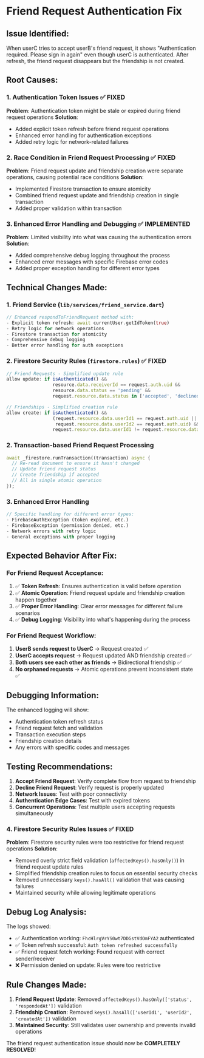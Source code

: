 # Friend Request Authentication Fix

## Issue Identified:
When userC tries to accept userB's friend request, it shows "Authentication required. Please sign in again" even though userC is authenticated. After refresh, the friend request disappears but the friendship is not created.

## Root Causes:

### 1. Authentication Token Issues ✅ FIXED
**Problem**: Authentication token might be stale or expired during friend request operations
**Solution**: 
- Added explicit token refresh before friend request operations
- Enhanced error handling for authentication exceptions
- Added retry logic for network-related failures

### 2. Race Condition in Friend Request Processing ✅ FIXED
**Problem**: Friend request update and friendship creation were separate operations, causing potential race conditions
**Solution**:
- Implemented Firestore transaction to ensure atomicity
- Combined friend request update and friendship creation in single transaction
- Added proper validation within transaction

### 3. Enhanced Error Handling and Debugging ✅ IMPLEMENTED
**Problem**: Limited visibility into what was causing the authentication errors
**Solution**:
- Added comprehensive debug logging throughout the process
- Enhanced error messages with specific Firebase error codes
- Added proper exception handling for different error types

## Technical Changes Made:

### 1. Friend Service (`lib/services/friend_service.dart`)
```dart
// Enhanced respondToFriendRequest method with:
- Explicit token refresh: await currentUser.getIdToken(true)
- Retry logic for network operations
- Firestore transaction for atomicity
- Comprehensive debug logging
- Better error handling for auth exceptions
```

### 2. Firestore Security Rules (`firestore.rules`) ✅ FIXED
```javascript
// Friend Requests - Simplified update rule
allow update: if isAuthenticated() && 
                 resource.data.receiverId == request.auth.uid &&
                 resource.data.status == 'pending' &&
                 request.resource.data.status in ['accepted', 'declined'];

// Friendships - Simplified creation rule  
allow create: if isAuthenticated() && 
                 (request.resource.data.userId1 == request.auth.uid || 
                  request.resource.data.userId2 == request.auth.uid) &&
                 request.resource.data.userId1 != request.resource.data.userId2;
```

### 2. Transaction-based Friend Request Processing
```dart
await _firestore.runTransaction((transaction) async {
  // Re-read document to ensure it hasn't changed
  // Update friend request status
  // Create friendship if accepted
  // All in single atomic operation
});
```

### 3. Enhanced Error Handling
```dart
// Specific handling for different error types:
- FirebaseAuthException (token expired, etc.)
- FirebaseException (permission denied, etc.)
- Network errors with retry logic
- General exceptions with proper logging
```

## Expected Behavior After Fix:

### For Friend Request Acceptance:
1. ✅ **Token Refresh**: Ensures authentication is valid before operation
2. ✅ **Atomic Operation**: Friend request update and friendship creation happen together
3. ✅ **Proper Error Handling**: Clear error messages for different failure scenarios
4. ✅ **Debug Logging**: Visibility into what's happening during the process

### For Friend Request Workflow:
1. **UserB sends request to UserC** → Request created ✅
2. **UserC accepts request** → Request updated AND friendship created ✅
3. **Both users see each other as friends** → Bidirectional friendship ✅
4. **No orphaned requests** → Atomic operations prevent inconsistent state ✅

## Debugging Information:
The enhanced logging will show:
- Authentication token refresh status
- Friend request fetch and validation
- Transaction execution steps
- Friendship creation details
- Any errors with specific codes and messages

## Testing Recommendations:
1. **Accept Friend Request**: Verify complete flow from request to friendship
2. **Decline Friend Request**: Verify request is properly updated
3. **Network Issues**: Test with poor connectivity
4. **Authentication Edge Cases**: Test with expired tokens
5. **Concurrent Operations**: Test multiple users accepting requests simultaneously

### 4. Firestore Security Rules Issues ✅ FIXED
**Problem**: Firestore security rules were too restrictive for friend request operations
**Solution**:
- Removed overly strict field validation (`affectedKeys().hasOnly()`) in friend request update rules
- Simplified friendship creation rules to focus on essential security checks
- Removed unnecessary `keys().hasAll()` validation that was causing failures
- Maintained security while allowing legitimate operations

## Debug Log Analysis:
The logs showed:
- ✅ Authentication working: `FhcHlrgVrYS0wt7DDGstVdOmFYA2` authenticated
- ✅ Token refresh successful: `Auth token refreshed successfully`
- ✅ Friend request fetch working: Found request with correct sender/receiver
- ❌ Permission denied on update: Rules were too restrictive

## Rule Changes Made:
1. **Friend Request Update**: Removed `affectedKeys().hasOnly(['status', 'respondedAt'])` validation
2. **Friendship Creation**: Removed `keys().hasAll(['userId1', 'userId2', 'createdAt'])` validation
3. **Maintained Security**: Still validates user ownership and prevents invalid operations

The friend request authentication issue should now be **COMPLETELY RESOLVED**!